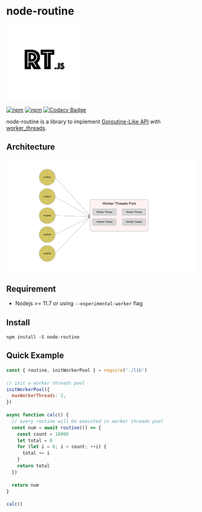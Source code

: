 # node-routine

<img width="200px;" src="logo.png" />

[![npm](https://img.shields.io/npm/v/node-routine.svg)](https://www.npmjs.com/package/node-routine)
[![npm](https://img.shields.io/npm/dt/node-routine.svg)](https://www.npmjs.com/package/node-routine)
[![Codacy Badge](https://api.codacy.com/project/badge/Grade/d335ad525fd3459197982a9d70f83da9)](https://www.codacy.com/app/joway/node-routine?utm_source=github.com&amp;utm_medium=referral&amp;utm_content=joway/node-routine&amp;utm_campaign=Badge_Grade)


node-routine is a library to implement [Goroutine-Like API](https://gobyexample.com/goroutines) with [worker_threads](https://nodejs.org/api/worker_threads.html).

## Architecture

![](architecture.png)

## Requirement

- Nodejs >= 11.7 or using `--experimental-worker` flag

## Install

```shell
npm install -S node-routine
```

## Quick Example

```javascript
const { routine, initWorkerPool } = require('./lib')

// init a worker threads pool
initWorkerPool({
  maxWorkerThreads: 2,
})

async function calc() {
  // every routine will be executed in worker threads pool
  const num = await routine(() => {
    const count = 10000
    let total = 0
    for (let i = 0; i < count; ++i) {
      total += i
    }
    return total
  })

  return num
}

calc()
```


